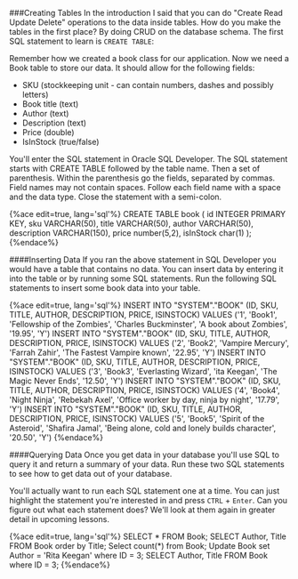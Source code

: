 ###Creating Tables
In the introduction I said that you can do "Create Read Update Delete" operations to the data inside tables. How do you make the tables in the first place? By doing CRUD on the database schema. The first SQL statement to learn is ```CREATE TABLE```:

Remember how we created a book class for our application. Now we need a Book table to store our data. It should allow for the following fields: 
* SKU (stockkeeping unit - can contain numbers, dashes and possibly letters)
* Book title (text)
* Author (text)
* Description (text)
* Price (double)
* IsInStock (true/false)

You'll enter the SQL statement in Oracle SQL Developer. The SQL statement starts with CREATE TABLE followed by the table name. Then a set of parenthesis. Within the parenthesis go the fields, separated by commas. Field names may not contain spaces. Follow each field name with a space and the data type. Close the statement with a semi-colon.

{%ace edit=true, lang='sql'%}
CREATE TABLE book (
    id INTEGER PRIMARY KEY,
    sku VARCHAR(50),
    title VARCHAR(50),
    author VARCHAR(50),
    description VARCHAR(150),
    price number(5,2),
    isInStock char(1)
);
{%endace%}

####Inserting Data
If you ran the above statement in SQL Developer you would have a table that contains no data. You can insert data by entering it into the table or by running some SQL statements. Run the following SQL statements to insert some book data into your table.

{%ace edit=true, lang='sql'%}
INSERT INTO "SYSTEM"."BOOK" (ID, SKU, TITLE, AUTHOR, DESCRIPTION, PRICE, ISINSTOCK) VALUES ('1', 'Book1', 'Fellowship of the Zombies', 'Charles Buckminster', 'A book about Zombies', '19.95', 'Y')
INSERT INTO "SYSTEM"."BOOK" (ID, SKU, TITLE, AUTHOR, DESCRIPTION, PRICE, ISINSTOCK) VALUES ('2', 'Book2', 'Vampire Mercury', 'Farrah Zahir', 'The Fastest Vampire known', '22.95', 'Y')
INSERT INTO "SYSTEM"."BOOK" (ID, SKU, TITLE, AUTHOR, DESCRIPTION, PRICE, ISINSTOCK) VALUES ('3', 'Book3', 'Everlasting Wizard', 'ita Keegan', 'The Magic Never Ends', '12.50', 'Y')
INSERT INTO "SYSTEM"."BOOK" (ID, SKU, TITLE, AUTHOR, DESCRIPTION, PRICE, ISINSTOCK) VALUES ('4', 'Book4', 'Night Ninja', 'Rebekah Axel', 'Office worker by day, ninja by night', '17.79', 'Y')
INSERT INTO "SYSTEM"."BOOK" (ID, SKU, TITLE, AUTHOR, DESCRIPTION, PRICE, ISINSTOCK) VALUES ('5', 'Book5', 'Spirit of the Asteroid', 'Shafira Jamal', 'Being alone, cold and lonely builds character', '20.50', 'Y')
{%endace%}

####Querying Data
Once you get data in your database you'll use SQL to query it and return a summary of your data. Run these two SQL statements to see how to get data out of your database.

You'll actually want to run each SQL statement one at a time. You can just highlight the statement you're interested in and press ```CTRL``` + ```Enter```.
Can you figure out what each statement does? We'll look at them again in greater detail in upcoming lessons.

{%ace edit=true, lang='sql'%}
SELECT * FROM Book;
SELECT Author, Title FROM Book order by Title;
Select count(*) from Book;
Update Book set Author = 'Rita Keegan' where ID = 3;
SELECT Author, Title FROM Book where ID = 3;
{%endace%}


